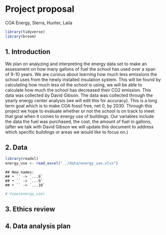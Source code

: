 Project proposal
================
COA Energy, Sierra, Hunter, Laila

``` r
library(tidyverse)
library(broom)
```

## 1. Introduction

We plan on analyzing and interpreting the energy data set to make an
assessment on how many gallons of fuel the school has used over a span
of 9-10 years. We are curious about learning how much less emissions the
school uses from the newly installed insulation system. This will be
found by calculating how much less oil the school is using, we will be
able to calculate how much the school has decreased their CO2 emission.
This data was collected by David Gibson. The data was collected through
the yearly energy center analysis (we will edit this for accuracy). This
is a long term goal which is to make COA fossil free, net 0, by 2030.
Through this project we hope to evaluate whether or not the school is on
track to meet that goal when it comes to energy use of buildings. Our
variables include the data the fuel was purchased, the cost, the amount
of fuel in gallons, (after we talk with David Gibson we will update this
document to address which specific buildings or areas we would like to
focus on.)

## 2. Data

``` r
library(readxl)
energy_use <- read_excel("../data/energy_use.xlsx")
```

    ## New names:
    ## • `` -> `...8`
    ## • `` -> `...9`
    ## • `` -> `...10`

``` r
# View(energy_use)
```

## 3. Ethics review

## 4. Data analysis plan
